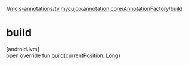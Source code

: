 //[mcls-annotations](../../../index.md)/[tv.mycujoo.annotation.core](../index.md)/[AnnotationFactory](index.md)/[build](build.md)

# build

[androidJvm]\
open override fun [build](build.md)(currentPosition: [Long](https://kotlinlang.org/api/latest/jvm/stdlib/kotlin/-long/index.html))
